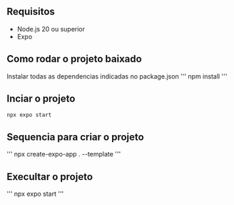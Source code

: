 ## Requisitos
* Node.js 20 ou superior
* Expo

## Como rodar o projeto baixado
Instalar todas as dependencias indicadas no package.json
'''
npm install
'''

## Inciar o projeto
```
npx expo start
```

## Sequencia para criar o projeto
'''
npx create-expo-app . --template
'''

## Execultar o projeto
'''
npx expo start
'''


